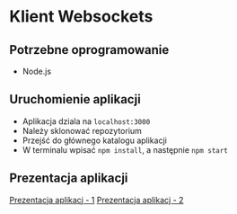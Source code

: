 # Klient Websockets





## Potrzebne oprogramowanie

- Node.js





## Uruchomienie aplikacji

- Aplikacja dziala na `localhost:3000`
- Należy sklonować repozytorium
- Przejść do głównego katalogu aplikacji
- W terminalu wpisać `npm install`, a następnie `npm start`


## Prezentacja aplikacji

[Prezentacja aplikacj - 1](https://youtu.be/tkqrKaJwUBY)
[Prezentacja aplikacj - 2](https://youtu.be/BV2jPIhALKo)